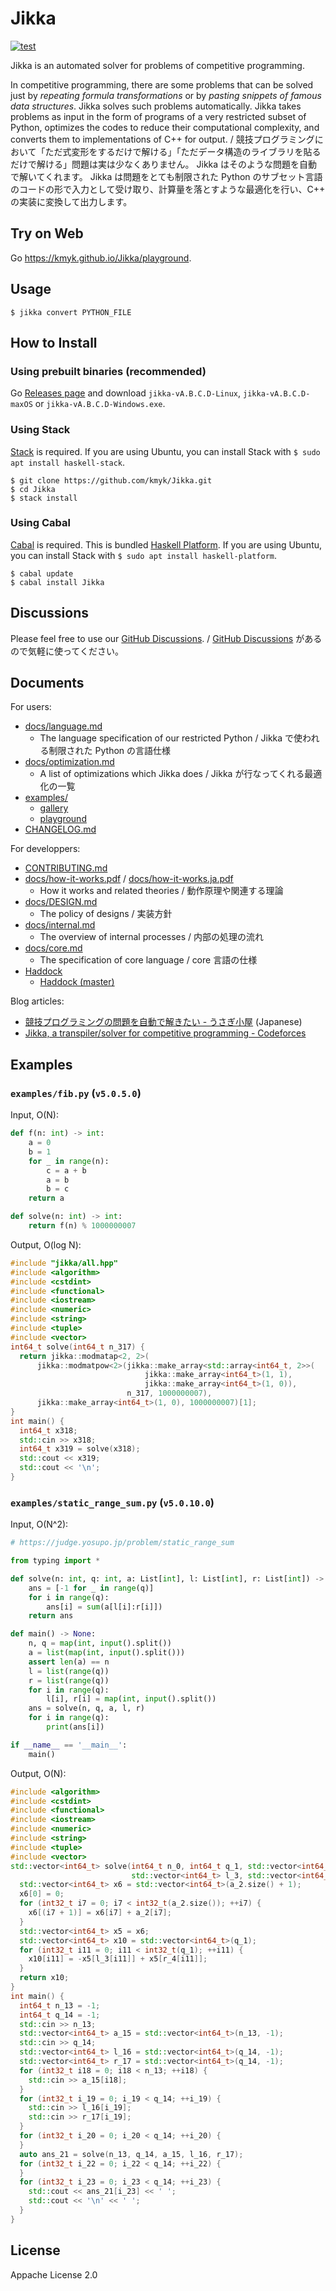 # Jikka

[![test](https://github.com/kmyk/Jikka/actions/workflows/test.yml/badge.svg)](https://github.com/kmyk/Jikka/actions/workflows/test.yml)

Jikka is an automated solver for problems of competitive programming.

In competitive programming, there are some problems that can be solved just by _repeating formula transformations_ or by _pasting snippets of famous data structures_.
Jikka solves such problems automatically.
Jikka takes problems as input in the form of programs of a very restricted subset of Python, optimizes the codes to reduce their computational complexity, and converts them to implementations of C++ for output.
/
競技プログラミングにおいて「ただ式変形をするだけで解ける」「ただデータ構造のライブラリを貼るだけで解ける」問題は実は少なくありません。
Jikka はそのような問題を自動で解いてくれます。
Jikka は問題をとても制限された Python のサブセット言語のコードの形で入力として受け取り、計算量を落とすような最適化を行い、C++ の実装に変換して出力します。

## Try on Web

Go <https://kmyk.github.io/Jikka/playground>.

## Usage

```console
$ jikka convert PYTHON_FILE
```

## How to Install

### Using prebuilt binaries (recommended)

Go [Releases page](https://github.com/kmyk/Jikka/releases) and download `jikka-vA.B.C.D-Linux`, `jikka-vA.B.C.D-maxOS` or `jikka-vA.B.C.D-Windows.exe`.

### Using Stack

[Stack](https://www.haskellstack.org/) is required. If you are using Ubuntu, you can install Stack with `$ sudo apt install haskell-stack`.

```console
$ git clone https://github.com/kmyk/Jikka.git
$ cd Jikka
$ stack install
```

### Using Cabal

[Cabal](https://www.haskell.org/cabal/) is required. This is bundled [Haskell Platform](https://www.haskell.org/platform/). If you are using Ubuntu, you can install Stack with `$ sudo apt install haskell-platform`.

```console
$ cabal update
$ cabal install Jikka
```

## Discussions

Please feel free to use our [GitHub Discussions](https://github.com/kmyk/Jikka/discussions). / [GitHub Discussions](https://github.com/kmyk/Jikka/discussions) があるので気軽に使ってください。

## Documents

For users:

- [docs/language.md](https://github.com/kmyk/Jikka/blob/master/docs/language.md)
  - The language specification of our restricted Python / Jikka で使われる制限された Python の言語仕様
- [docs/optimization.md](https://github.com/kmyk/Jikka/blob/master/docs/optimization.md)
  - A list of optimizations which Jikka does / Jikka が行なってくれる最適化の一覧
- [examples/](https://github.com/kmyk/Jikka/blob/master/examples)
  - [gallery](https://kmyk.github.io/Jikka/gallery)
  - [playground](https://kmyk.github.io/Jikka/playground)
- [CHANGELOG.md](https://github.com/kmyk/Jikka/blob/master/CHANGELOG.md)

For developpers:

- [CONTRIBUTING.md](https://github.com/kmyk/Jikka/blob/master/CONTRIBUTING.md)
- [docs/how-it-works.pdf](https://github.com/kmyk/Jikka/blob/master/docs/how-it-works.pdf) / [docs/how-it-works.ja.pdf](https://github.com/kmyk/Jikka/blob/master/docs/how-it-works.ja.pdf)
  - How it works and related theories / 動作原理や関連する理論
- [docs/DESIGN.md](https://github.com/kmyk/Jikka/blob/master/docs/DESIGN.md)
  - The policy of designs / 実装方針
- [docs/internal.md](https://github.com/kmyk/Jikka/blob/master/docs/internal.md)
  - The overview of internal processes / 内部の処理の流れ
- [docs/core.md](https://github.com/kmyk/Jikka/blob/master/docs/core.md)
  - The specification of core language / core 言語の仕様
- [Haddock](https://hackage.haskell.org/package/Jikka)
  - [Haddock (master)](https://kmyk.github.io/Jikka/haddock)

Blog articles:

- [競技プログラミングの問題を自動で解きたい - うさぎ小屋](https://kimiyuki.net/blog/2020/12/09/automated-solvers-of-competitive-programming/) (Japanese)
- [Jikka, a transpiler/solver for competitive programming - Codeforces](https://codeforces.com/blog/entry/94648)

## Examples

### `examples/fib.py` (`v5.0.5.0`)

Input, O(N):

```python
def f(n: int) -> int:
    a = 0
    b = 1
    for _ in range(n):
        c = a + b
        a = b
        b = c
    return a

def solve(n: int) -> int:
    return f(n) % 1000000007
```

Output, O(log N):

```c++
#include "jikka/all.hpp"
#include <algorithm>
#include <cstdint>
#include <functional>
#include <iostream>
#include <numeric>
#include <string>
#include <tuple>
#include <vector>
int64_t solve(int64_t n_317) {
  return jikka::modmatap<2, 2>(
      jikka::modmatpow<2>(jikka::make_array<std::array<int64_t, 2>>(
                              jikka::make_array<int64_t>(1, 1),
                              jikka::make_array<int64_t>(1, 0)),
                          n_317, 1000000007),
      jikka::make_array<int64_t>(1, 0), 1000000007)[1];
}
int main() {
  int64_t x318;
  std::cin >> x318;
  int64_t x319 = solve(x318);
  std::cout << x319;
  std::cout << '\n';
}
```

### `examples/static_range_sum.py` (`v5.0.10.0`)

Input, O(N^2):

```python
# https://judge.yosupo.jp/problem/static_range_sum

from typing import *

def solve(n: int, q: int, a: List[int], l: List[int], r: List[int]) -> List[int]:
    ans = [-1 for _ in range(q)]
    for i in range(q):
        ans[i] = sum(a[l[i]:r[i]])
    return ans

def main() -> None:
    n, q = map(int, input().split())
    a = list(map(int, input().split()))
    assert len(a) == n
    l = list(range(q))
    r = list(range(q))
    for i in range(q):
        l[i], r[i] = map(int, input().split())
    ans = solve(n, q, a, l, r)
    for i in range(q):
        print(ans[i])

if __name__ == '__main__':
    main()
```

Output, O(N):

```c++
#include <algorithm>
#include <cstdint>
#include <functional>
#include <iostream>
#include <numeric>
#include <string>
#include <tuple>
#include <vector>
std::vector<int64_t> solve(int64_t n_0, int64_t q_1, std::vector<int64_t> a_2,
                           std::vector<int64_t> l_3, std::vector<int64_t> r_4) {
  std::vector<int64_t> x6 = std::vector<int64_t>(a_2.size() + 1);
  x6[0] = 0;
  for (int32_t i7 = 0; i7 < int32_t(a_2.size()); ++i7) {
    x6[(i7 + 1)] = x6[i7] + a_2[i7];
  }
  std::vector<int64_t> x5 = x6;
  std::vector<int64_t> x10 = std::vector<int64_t>(q_1);
  for (int32_t i11 = 0; i11 < int32_t(q_1); ++i11) {
    x10[i11] = -x5[l_3[i11]] + x5[r_4[i11]];
  }
  return x10;
}
int main() {
  int64_t n_13 = -1;
  int64_t q_14 = -1;
  std::cin >> n_13;
  std::vector<int64_t> a_15 = std::vector<int64_t>(n_13, -1);
  std::cin >> q_14;
  std::vector<int64_t> l_16 = std::vector<int64_t>(q_14, -1);
  std::vector<int64_t> r_17 = std::vector<int64_t>(q_14, -1);
  for (int32_t i18 = 0; i18 < n_13; ++i18) {
    std::cin >> a_15[i18];
  }
  for (int32_t i_19 = 0; i_19 < q_14; ++i_19) {
    std::cin >> l_16[i_19];
    std::cin >> r_17[i_19];
  }
  for (int32_t i_20 = 0; i_20 < q_14; ++i_20) {
  }
  auto ans_21 = solve(n_13, q_14, a_15, l_16, r_17);
  for (int32_t i_22 = 0; i_22 < q_14; ++i_22) {
  }
  for (int32_t i_23 = 0; i_23 < q_14; ++i_23) {
    std::cout << ans_21[i_23] << ' ';
    std::cout << '\n' << ' ';
  }
}
```

## License

Appache License 2.0
